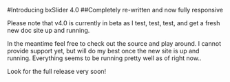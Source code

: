 #Introducing bxSlider 4.0
##Completely re-written and now fully responsive

Please note that v4.0 is currently in beta as I test, test, test, and get a fresh new doc site up and running.

In the meantime feel free to check out the source and play around. I cannot provide support yet, but will do my best once the new site is up and running. Everything seems to be running pretty well as of right now..

Look for the full release very soon!